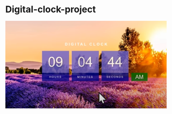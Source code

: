 # Digital-clock-project

<img src="https://github.com/ibtissammassa/Digital-clock-project/blob/main/Capture.PNG?raw=true">
